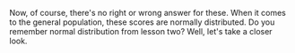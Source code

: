 Now, of course, there's no right or wrong answer for these. When it comes to
the general population, these scores are normally distributed. Do you remember
normal distribution from lesson two? Well, let's take a closer look.
